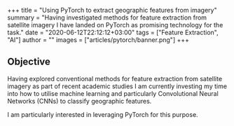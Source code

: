 +++
title = "Using PyTorch to extract geographic features from imagery"
summary = "Having investigated methods for feature extraction from satellite imagery I have landed on PyTorch as promising technology for the task."
date = "2020-06-12T22:12:12+03:00"
tags = ["Feature Extraction", "AI"]
author = ""
images = ["articles/pytorch/banner.png"]
+++

## Objective
Having explored conventional methods for feature extraction from satellite imagery as part of recent academic studies I am currently investing my time into how to utilise machine learning and particularly Convolutional Neural Networks (CNNs) to classify geographic features.

I am particularly interested in leveraging PyTorch for this purpose.
